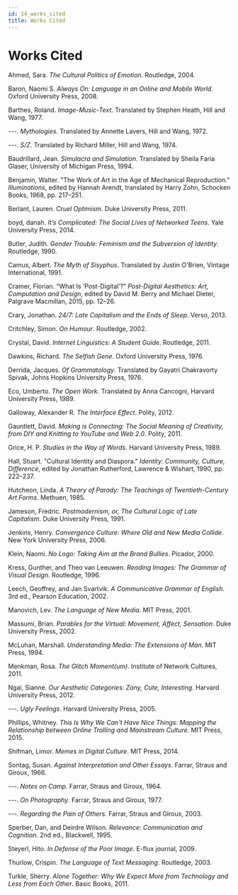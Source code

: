 ```yaml
---
id: 14_works_cited
title: Works Cited
---
```

# Works Cited

Ahmed, Sara. *The Cultural Politics of Emotion*. Routledge, 2004.

Baron, Naomi S. *Always On: Language in an Online and Mobile World*. Oxford University Press, 2008.

Barthes, Roland. *Image-Music-Text*. Translated by Stephen Heath, Hill and Wang, 1977.

---. *Mythologies*. Translated by Annette Lavers, Hill and Wang, 1972.

---. *S/Z*. Translated by Richard Miller, Hill and Wang, 1974.

Baudrillard, Jean. *Simulacra and Simulation*. Translated by Sheila Faria Glaser, University of Michigan Press, 1994.

Benjamin, Walter. "The Work of Art in the Age of Mechanical Reproduction." *Illuminations*, edited by Hannah Arendt, translated by Harry Zohn, Schocken Books, 1968, pp. 217–251.

Berlant, Lauren. *Cruel Optimism*. Duke University Press, 2011.

boyd, danah. *It’s Complicated: The Social Lives of Networked Teens*. Yale University Press, 2014.

Butler, Judith. *Gender Trouble: Feminism and the Subversion of Identity*. Routledge, 1990.

Camus, Albert. *The Myth of Sisyphus*. Translated by Justin O'Brien, Vintage International, 1991.

Cramer, Florian. “What Is ‘Post-Digital’?” *Post-Digital Aesthetics: Art, Computation and Design*, edited by David M. Berry and Michael Dieter, Palgrave Macmillan, 2015, pp. 12–26.

Crary, Jonathan. *24/7: Late Capitalism and the Ends of Sleep*. Verso, 2013.

Critchley, Simon. *On Humour*. Routledge, 2002.

Crystal, David. *Internet Linguistics: A Student Guide*. Routledge, 2011.

Dawkins, Richard. *The Selfish Gene*. Oxford University Press, 1976.

Derrida, Jacques. *Of Grammatology*. Translated by Gayatri Chakravorty Spivak, Johns Hopkins University Press, 1976.

Eco, Umberto. *The Open Work*. Translated by Anna Cancogni, Harvard University Press, 1989.

Galloway, Alexander R. *The Interface Effect*. Polity, 2012.

Gauntlett, David. *Making is Connecting: The Social Meaning of Creativity, from DIY and Knitting to YouTube and Web 2.0*. Polity, 2011.

Grice, H. P. *Studies in the Way of Words*. Harvard University Press, 1989.

Hall, Stuart. "Cultural Identity and Diaspora." *Identity: Community, Culture, Difference*, edited by Jonathan Rutherford, Lawrence & Wishart, 1990, pp. 222–237.

Hutcheon, Linda. *A Theory of Parody: The Teachings of Twentieth-Century Art Forms*. Methuen, 1985.

Jameson, Fredric. *Postmodernism, or, The Cultural Logic of Late Capitalism*. Duke University Press, 1991.

Jenkins, Henry. *Convergence Culture: Where Old and New Media Collide*. New York University Press, 2006.

Klein, Naomi. *No Logo: Taking Aim at the Brand Bullies*. Picador, 2000.

Kress, Gunther, and Theo van Leeuwen. *Reading Images: The Grammar of Visual Design*. Routledge, 1996.

Leech, Geoffrey, and Jan Svartvik. *A Communicative Grammar of English*. 3rd ed., Pearson Education, 2002.

Manovich, Lev. *The Language of New Media*. MIT Press, 2001.

Massumi, Brian. *Parables for the Virtual: Movement, Affect, Sensation*. Duke University Press, 2002.

McLuhan, Marshall. *Understanding Media: The Extensions of Man*. MIT Press, 1994.

Menkman, Rosa. *The Glitch Moment(um)*. Institute of Network Cultures, 2011.

Ngai, Sianne. *Our Aesthetic Categories: Zany, Cute, Interesting*. Harvard University Press, 2012.

---. *Ugly Feelings*. Harvard University Press, 2005.

Phillips, Whitney. *This Is Why We Can't Have Nice Things: Mapping the Relationship between Online Trolling and Mainstream Culture*. MIT Press, 2015.

Shifman, Limor. *Memes in Digital Culture*. MIT Press, 2014.

Sontag, Susan. *Against Interpretation and Other Essays*. Farrar, Straus and Giroux, 1966.

---. *Notes on Camp*. Farrar, Straus and Giroux, 1964.

---. *On Photography*. Farrar, Straus and Giroux, 1977.

---. *Regarding the Pain of Others*. Farrar, Straus and Giroux, 2003.

Sperber, Dan, and Deirdre Wilson. *Relevance: Communication and Cognition*. 2nd ed., Blackwell, 1995.

Steyerl, Hito. *In Defense of the Poor Image*. E-flux journal, 2009.

Thurlow, Crispin. *The Language of Text Messaging*. Routledge, 2003.

Turkle, Sherry. *Alone Together: Why We Expect More from Technology and Less from Each Other*. Basic Books, 2011.

